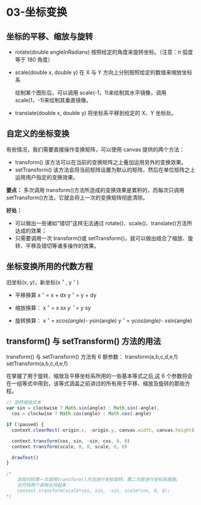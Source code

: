 # 03-坐标变换

## 坐标的平移、缩放与旋转

- rotate(double angleInRadians)
  按照给定的角度来旋转坐标。（注意：π 弧度等于 180 角度）
- scale(double x, double y)
  在 X 与 Y 方向上分别按照给定的数值来缩放坐标系

  绘制某个图形后，可以调用 scale(-1，1)来绘制其水平镜像，调用 scale(1，-1)来绘制其垂直镜像。

- translate(double x, double y)
  将坐标系平移到给定的 X、Y 坐标处。

## 自定义的坐标变换

有些情况，我们需要直接操作变换矩阵，可以使用 canvas 提供的两个方法：

- transform()
  该方法可以在当前的变换矩阵之上叠加运用另外的变换效果。
- setTransform()
  该方法会将当前矩阵设置为默认的矩阵，然后在单位矩阵之上运用用户指定的变换效果。

**要点：**
多次调用 transform()方法所造成的变换效果是累积的，而每次只调用 setTransform()方法，它就会将上一次的变换矩阵彻底清除。

**好处：**

- 可以做出一些诸如“错切”这样无法通过 rotate()、scale()、translate()方法所达成的效果；
- 只需要调用一次 transform()或 setTransform()，就可以做出结合了缩放、旋转、平移及错切等诸多操作的效果。

## 坐标变换所用的代数方程

旧坐标(x, y)，新坐标(x＇, y＇)

- 平移换算
  x＇= x + dx
  y＇= y + dy

- 缩放换算：
  x＇= x _sx
  y＇= y_ sy

- 旋转换算：
  x＇= x*cos(angle)- y*sin(angle)
  y＇= y*cos(angle)- x*sin(angle)

## transform() 与 setTransform() 方法的用法

transform() 与 setTransform() 方法有 6 额参数：
transform(a,b,c,d,e,f)
setTransform(a,b,c,d,e,f)

在掌握了用于旋转、缩放及平移坐标系所用的一些基本等式之后,这 6 个参数将会在一组等式中用到，该等式涵盖之前讲过的所有用于平移、缩放及旋转的那些方程。

```js
// 旋转缩放文本
var sin = clockwise ? Math.sin(angle) : Math.sin(-angle),
  cos = clockwise ? Math.cos(angle) : Math.cos(-angle)

if (!paused) {
  context.clearRect(-origin.x, -origin.y, canvas.width, canvas.height)

  context.transform(cos, sin, -sin, cos, 0, 0)
  context.transform(scale, 0, 0, scale, 0, 0)

  drawText()
}

/*
    这段代码第一次调用transform()方法进行坐标旋转，第二次是进行坐标系缩放;
    也可将两个调用合并起来：
    context.transform(scale*cos, sin, -sin, scale*cos, 0, 0);  
*/
```
